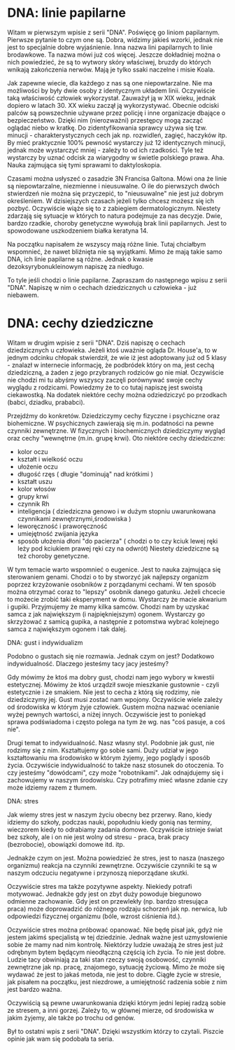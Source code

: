 # DNA: linie papilarne

Witam w pierwszym wpisie z serii "DNA". Poświęcę go liniom papilarnym.
Pierwsze pytanie to czym one są.
Dobra, widzimy jakieś wzorki, jednak nie jest to specjalnie dobre wyjaśnienie. 
Inna nazwa lini papilarnych to linie brodawkowe. 
Ta nazwa mówi już coś więcej. 
Jeszcze dokładniej można o nich powiedzieć, że są to wytwory skóry właściwej, 
bruzdy do których wnikają zakończenia nerwów. Mają je tylko ssaki naczelne i misie Koala.

Jak zapewne wiecie, dla każdego z nas są one niepowtarzalne. 
Nie ma możliwości by były dwie osoby z identycznym układem linii. 
Oczywiście taką właściwość człowiek wykorzystał. 
Zauważył ją w XIX wieku, jednak dopiero w latach 30. XX wieku zaczął ją wykorzystywać. 
Obecnie odciski palców są powszechnie używane przez policję i inne organizacje dbające o bezpieczeństwo. 
Dzięki nim (nierozważni) przestępcy mogą zacząć oglądać niebo w kratkę. 
Do zidentyfikowania sprawcy używa się tzw. minucji - charakterystycznych cech jak np. rozwidleń, zagięć, haczyków itp. 
By mieć praktycznie 100% pewność wystarczy już 12 identycznych minucji, 
jednak może wystarczyć mniej - zależy to od ich rzadkości. 
Tyle też wystarczy by uznać odcisk za wiarygodny w świetle polskiego prawa. 
Aha. Nauka zajmująca się tymi sprawami to daktyloskopia.

Czasami można usłyszeć o zasadzie 3N Francisa Galtona. 
Mówi ona że linie są niepowtarzalne, niezmienne i nieusuwalne. 
O ile do pierwszych dwóch stwierdzeń nie można się przyczepić, to "nieusuwalne" nie jest już dobrym określeniem. 
W dzisiejszych czasach jeżeli tylko chcesz możesz się ich pozbyć. 
Oczywiście wiąże się to z zabiegiem dermatologicznym. 
Niestety zdarzają się sytuacje w których to natura podejmuje za nas decyzje. 
Dwie, bardzo rzadkie, choroby genetyczne wywołują brak linii papilarnych. 
Jest to spowodowane uszkodzeniem białka keratyna 14.

Na początku napisałem że wszyscy mają różne linie. 
Tutaj chciałbym wspomnieć, że nawet bliźnięta nie są wyjątkami. 
Mimo że mają takie samo DNA, ich linie papilarne są różne. 
Jednak o kwasie dezoksyrybonukleinowym napiszę za niedługo.

To tyle jeśli chodzi o linie papilarne. 
Zapraszam do następnego wpisu z serii "DNA". 
Napiszę w nim o cechach dziedzicznych u człowieka - już niebawem.

# DNA: cechy dziedziczne

Witam w drugim wpisie z serii "DNA". Dziś napiszę o cechach dziedzicznych u człowieka. 
Jeżeli ktoś uważnie ogląda Dr. House'a, to w jednym odcinku chłopak stwierdził, 
że wie iż jest adoptowany już od 5 klasy - znalazł w internecie informację, że podbródek który on ma, 
jest cechą dziedziczną, a żaden z jego przybranych rodziców go nie miał. Oczywiście nie chodzi mi tu abyśmy wszyscy zaczęli porównywać swoje cechy wyglądu z rodzicami. Powiedzmy że to co tutaj napiszę jest swoistą ciekawostką. Na dodatek niektóre cechy można odziedziczyć po przodkach (babci, dziadku, prababci).

Przejdźmy do konkretów. Dziedziczymy cechy fizyczne i psychiczne oraz biohemiczne. W psychicznych zawierają się m.in. podatności na pewne czynniki zewnętrzne. W fizycznych i biochemicznych dziedziczymy wygląd oraz cechy "wewnętrne (m.in. grupę krwi). Oto niektóre cechy dziedziczne:

- kolor oczu
- kształt i wielkość oczu
- ułożenie oczu
- długość rzęs ( długie "dominują" nad krótkimi )
- kształt uszu
- kolor włosów
- grupy krwi
- czynnik Rh
- inteligencja ( dziedziczna genowo i w dużym stopniu uwarunkowana czynnikami zewnętrznymi,środowiska )
- leworęczność i praworęczność
- umiejętność zwijania języka
- sposób ułożenia dłoni "do pacierza" ( chodzi o to czy kciuk lewej ręki leży pod kciukiem prawej ręki czy na odwrót)
Niestety dziedziczne są też choroby genetyczne.

W tym temacie warto wspomnieć o eugenice. Jest to nauka zajmująca się sterowaniem genami. Chodzi o to by stworzyć jak najlepszy organizm poprzez krzyżowanie osobników z porządanymi cechami. W ten sposób można otrzymać coraz to "lepszy" osobnik danego gatunku. Jeżeli chcecie to możecie zrobić taki eksperyment w domu. Wystarczy że macie akwarium i gupiki. Przyjmujemy że mamy kilka samców. Chodzi nam by uzyskać samca z jak największym (i najpiękniejszym) ogonem. Wystarczy go skrzyżować z samicą gupika, a następnie z potomstwa wybrać kolejnego samca z największym ogonem i tak dalej.

DNA: gust i indywidualizm

Podobno o gustach się nie rozmawia. Jednak czym on jest? Dodatkowo indywidualność. Dlaczego jesteśmy tacy jacy jesteśmy?

Gdy mówimy że ktoś ma dobry gust, chodzi nam jego wybory w kwestii estetycznej. Mówimy że ktoś urządził swoje mieszkanie gustownie - czyli estetycznie i ze smakiem. Nie jest to cecha z którą się rodzimy, nie dziedziczymy jej. Gust musi zostać nam wpojony. Oczywiście wiele zależy od środowiska w którym żyje człowiek. Gustem można nazwać ocenianie wyżej pewnych wartości, a niżej innych. Oczywiście jest to poniekąd sprawa podświadoma i często polega na tym że wg. nas "coś pasuje, a coś nie".

Drugi temat to indywidualność. Nasz własny styl. Podobnie jak gust, nie rodzimy się z nim. Kształtujemy go sobie sami. Duży udział w jego kształtowaniu ma środowisko w którym żyjemy, jego poglądy i sposób życia. Oczywiście indywidualność to także nasz stosunek do otoczenia. To czy jesteśmy "dowódcami", czy może "robotnikami". Jak odnajdujemy się i zachowujemy w naszym środowisku. Czy potrafimy mieć własne zdanie czy może idziemy razem z tłumem.

DNA: stres

Jak wiemy stres jest w naszym życiu obecny bez przerwy. Rano, kiedy idziemy do szkoły, podczas nauki, popołudniu kiedy gonią nas terminy, wieczorem kiedy to odrabiamy zadania domowe. Oczywiście istnieje świat bez szkoły, ale i on nie jest wolny od stresu - praca, brak pracy (bezrobocie), obowiązki domowe itd. itp.

Jednakże czym on jest. Można powiedzieć że stres, jest to nasza (naszego organizmu) reakcja na czynniki zewnętrzne. Oczywiście czynniki te są w naszym odczuciu negatywne i przynoszą nieporządane skutki.

Oczywiście stres ma także pozytywne aspekty. Niekiedy potrafi motywować. Jednakże gdy jest on zbyt duży powoduje biegunowo odmienne zachowanie. Gdy jest on przewlekły (np. bardzo stresująca praca) może doprowadzić do różnego rodzaju schorzeń jak np. nerwica, lub odpowiedzi fizycznej organizmu (bóle, wzrost ciśnienia itd.).

Oczywiście stres można próbować opanować. Nie będę pisał jak, gdyż nie jestem jakimś specjalistą w tej dziedzinie. Jednak ważne jest uzmysłowienie sobie że mamy nad nim kontrolę. Niektórzy ludzie uważają że stres jest już odrębnym bytem będącym nieodłączną częścią ich życia. To nie jest dobre. Ludzie tacy obwiniają za taki stan rzeczy swoją osobowość, czynniki zewnętrzne jak np. pracę, znajomego, sytuację życiową. Mimo że może się wydawać że jest to jakaś metoda, nie jest to dobre. Ciągłe życie w stresie, jak pisałem na początku, jest niezdrowe, a umiejętność radzenia sobie z nim jest bardzo ważna.

Oczywiścią są pewne uwarunkowania dzięki którym jedni lepiej radzą sobie ze stresem, a inni gorzej. Zależy to, w głównej mierze, od środowiska w jakim żyjemy, ale także po trochu od genów.

Był to ostatni wpis z serii "DNA". Dzięki wszystkim którzy to czytali. Piszcie opinie jak wam się podobała ta seria.

